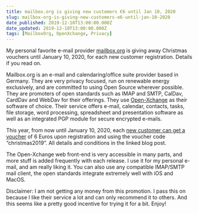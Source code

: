 ```yaml
---
title: mailbox.org is giving new customers €6 until Jan 10, 2020
slug: mailbox-org-is-giving-new-customers-e6-until-jan-10-2020
date_published: 2019-12-10T13:00:00.000Z
date_updated: 2019-12-10T13:00:00.000Z
tags: [MailboxOrg, OpenXchange, Privacy]
---
```


My personal favorite e-mail provider [mailbox.org](https://mailbox.org/en/) is giving away Christmas vouchers until January 10, 2020, for each new customer registration. Details if you read on.

Mailbox.org is an e-mail and calendaring/office suite provider based in Germany. They are very privacy focused, run on renewable energy exclusively, and are committed to using Open Source wherever possible. They are promoters of open standards such as IMAP and SMTP, CalDav, CardDav and WebDav for their offerings. They use [Open-Xchange](https://www.open-xchange.com/) as their software of choice. Their service offers e-mail, calendar, contacts, tasks, file storage, word processing, spreadsheet and presentation software as well as an integrated PGP module for secure encrypted e-mails.

This year, from now until January 10, 2020, each [new customer can get a voucher](https://mailbox.org/en/post/give-a-mailbox-org-account-for-christmas-2019) of 6 Euros upon registration and using the voucher code &#8220;christmas2019&#8221;. All details and conditions in the linked blog post.

The Open-Xchange web front-end is very accessible in many parts, and more stuff is added frequently with each release. I use it for my personal e-mail, and am really liking it. You can also use any compatible IMAP/SMTP mail client, the open standards integrate extremely well with iOS and MacOS.

Disclaimer: I am not getting any money from this promotion. I pass this on because I like their service a lot and can only recommend it to others. And this seems like a pretty good incentive for trying it for a bit. Enjoy!
